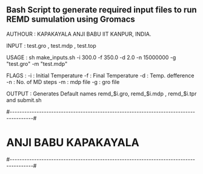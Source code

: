## Bash Script to generate required input files to run REMD sumulation using Gromacs
 
 AUTHOUR : KAPAKAYALA ANJI BABU
           IIT KANPUR, INDIA.

 INPUT   : test.gro , test.mdp , test.top 

 USAGE   : sh make_inputs.sh -i 300.0 -f 350.0 -d 2.0 -n 15000000 -g "test.gro" -m "test.mdp"

 FLAGS   :
    -i   : Initial Temperature
    -f   : Final Temperature
    -d   : Temp. defference
    -n   : No. of MD steps
    -m   :  mdp file
    -g   :   gro file

 OUTPUT  : Generates Default names remd_$i.gro, remd_$i.mdp , remd_$i.tpr and submit.sh 
 
 
 #---------------------------------------------------------------------------------------#
 #                              ANJI BABU KAPAKAYALA                                     #
 #---------------------------------------------------------------------------------------#
